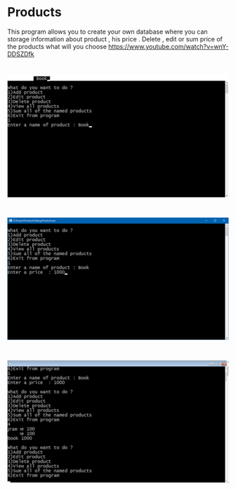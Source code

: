 # Products
This program allows you to create your own database where you can storage information about product , his price . Delete , edit or sum price of the products what will you choose 
https://www.youtube.com/watch?v=wnY-DDSZDfk
# ![alt text](https://github.com/PanVova/Products/blob/master/Watch%20dogs%202%20%20358.jpg)
# ![alt text](https://github.com/PanVova/Products/blob/master/Watch%20dogs%202%20%20361.jpg)
# ![alt text](https://github.com/PanVova/Products/blob/master/Watch%20dogs%202%20%20362.jpg)
